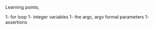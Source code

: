 Learning points,

1- for loop
1- integer variables
1- the argc, argv formal parameters
1- assertions

